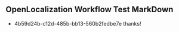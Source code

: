 ## OpenLocalization Workflow Test MarkDown
* 4b59d24b-c12d-485b-bb13-560b2fedbe7e 
thanks!<!--HONumber=Mar16_HO2-->
